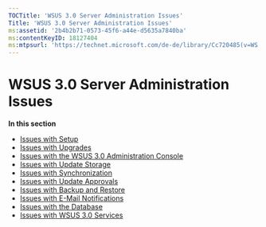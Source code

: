 ```yaml
---
TOCTitle: 'WSUS 3.0 Server Administration Issues'
Title: 'WSUS 3.0 Server Administration Issues'
ms:assetid: '2b4b2b71-0573-45f6-a44e-d5635a7840ba'
ms:contentKeyID: 18127404
ms:mtpsurl: 'https://technet.microsoft.com/de-de/library/Cc720485(v=WS.10)'
---
```


WSUS 3.0 Server Administration Issues
=====================================

**In this section**

-   [Issues with Setup](https://technet.microsoft.com/c1c07604-2fca-4410-81f6-c02d2fb5c314)
-   [Issues with Upgrades](https://technet.microsoft.com/97759db6-0ab0-4d88-a9b2-b75b5283025f)
-   [Issues with the WSUS 3.0 Administration Console](https://technet.microsoft.com/ff82ac02-0eb3-40a7-a0ba-562c3f660f7a)
-   [Issues with Update Storage](https://technet.microsoft.com/a7a947d7-c2db-45e4-9495-70aba6d059fe)
-   [Issues with Synchronization](https://technet.microsoft.com/a3635b9d-2578-40b5-bef0-2da78650ebec)
-   [Issues with Update Approvals](https://technet.microsoft.com/8a6ab9ce-e4b8-43a2-9238-5596e32547d1)
-   [Issues with Backup and Restore](https://technet.microsoft.com/17bdcaf9-cede-43db-b206-78fae01491f1)
-   [Issues with E-Mail Notifications](https://technet.microsoft.com/975da650-1af0-4071-a0bd-e40393bcf3e6)
-   [Issues with the Database](https://technet.microsoft.com/d6f0e353-ff51-49ba-9f70-894174050cb1)
-   [Issues with WSUS 3.0 Services](https://technet.microsoft.com/6a1d54f7-82be-4286-a112-25ceb70a9e2a)